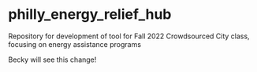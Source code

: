 # philly_energy_relief_hub
Repository for development of tool for Fall 2022 Crowdsourced City class, focusing on energy assistance programs

Becky will see this change!
